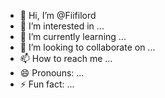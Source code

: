 - 👋 Hi, I’m @Fiifilord
- 👀 I’m interested in ...
- 🌱 I’m currently learning ...
- 💞️ I’m looking to collaborate on ...
- 📫 How to reach me ...
- 😄 Pronouns: ...
- ⚡ Fun fact: ...

<!---
Fiifilord/Fiifilord is a ✨ special ✨ repository because its `README.md` (this file) appears on your GitHub profile.
You can click the Preview link to take a look at your changes.
--->
